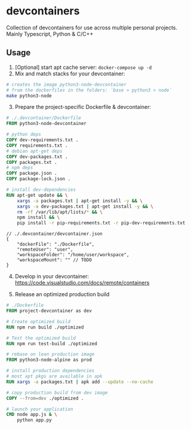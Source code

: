 # devcontainers
Collection of devcontainers for use across multiple personal projects. Mainly Typescript, Python &amp; C/C++

## Usage

1. \[Optional] start apt cache server: `docker-compose up -d`
2. Mix and match stacks for your devcontainer:
```bash
# creates the image python3-node-devcontainer
# from the dockerfiles in the folders: `base > python3 > node`
make python3-node
```

3. Prepare the project-specific Dockerfile & devcontainer:
```Dockerfile
# ./.devcontainer/Dockerfile
FROM python3-node-devcontainer

# python deps
COPY dev-requirements.txt .
COPY requirements.txt .
# debian apt-get deps
COPY dev-packages.txt .
COPY packages.txt .
# npm deps
COPY package.json .
COPY package-lock.json .

# install dev-dependencies
RUN apt-get update && \
    xargs -a packages.txt | apt-get install -y && \
    xargs -a dev-packages.txt | apt-get install -y && \
    rm -rf /var/lib/apt/lists/* && \
    npm install && \
    pip install -r pip-requirements.txt -r pip-dev-requirements.txt
```

```jsonc
// ./.devcontainer/devcontainer.json
{
    "dockerFile": "./Dockerfile",
    "remoteUser": "user",
    "workspaceFolder": "/home/user/workspace",
    "workspaceMount": "" // TODO
}
```

4. Develop in your devcontainer: https://code.visualstudio.com/docs/remote/containers


5. Release an optimized production build

```Dockerfile
# ./Dockerfile
FROM project-devcontainer as dev

# Create optimized build
RUN npm run build ./optimized

# Test the optimized build
RUN npm run test-build ./optimized

# rebase on lean production image
FROM python3-node-alpine as prod

# install production dependencies
# most apt pkgs are available in apk
RUN xargs -a packages.txt | apk add --update --no-cache

# copy production build from dev image
COPY --from=dev ./optimized .

# launch your application
CMD node app.js & \
    python app.py
```